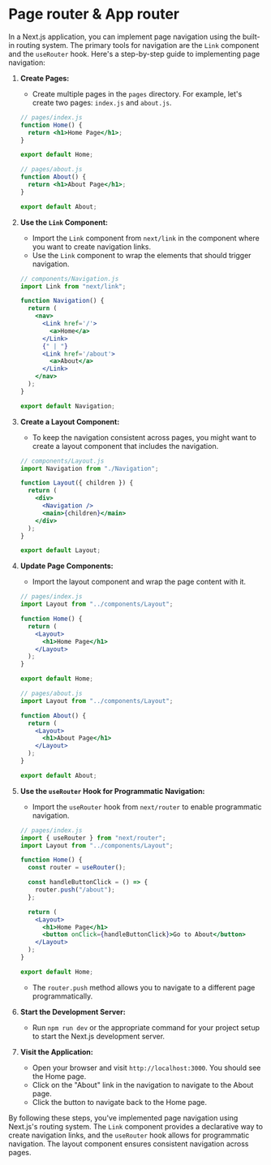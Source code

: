 # Page router & App router

In a Next.js application, you can implement page navigation using the built-in routing system. The primary tools for navigation are the `Link` component and the `useRouter` hook. Here's a step-by-step guide to implementing page navigation:

1. **Create Pages:**

   - Create multiple pages in the `pages` directory. For example, let's create two pages: `index.js` and `about.js`.

   ```jsx
   // pages/index.js
   function Home() {
     return <h1>Home Page</h1>;
   }

   export default Home;
   ```

   ```jsx
   // pages/about.js
   function About() {
     return <h1>About Page</h1>;
   }

   export default About;
   ```

2. **Use the `Link` Component:**

   - Import the `Link` component from `next/link` in the component where you want to create navigation links.
   - Use the `Link` component to wrap the elements that should trigger navigation.

   ```jsx
   // components/Navigation.js
   import Link from "next/link";

   function Navigation() {
     return (
       <nav>
         <Link href='/'>
           <a>Home</a>
         </Link>
         {" | "}
         <Link href='/about'>
           <a>About</a>
         </Link>
       </nav>
     );
   }

   export default Navigation;
   ```

3. **Create a Layout Component:**

   - To keep the navigation consistent across pages, you might want to create a layout component that includes the navigation.

   ```jsx
   // components/Layout.js
   import Navigation from "./Navigation";

   function Layout({ children }) {
     return (
       <div>
         <Navigation />
         <main>{children}</main>
       </div>
     );
   }

   export default Layout;
   ```

4. **Update Page Components:**

   - Import the layout component and wrap the page content with it.

   ```jsx
   // pages/index.js
   import Layout from "../components/Layout";

   function Home() {
     return (
       <Layout>
         <h1>Home Page</h1>
       </Layout>
     );
   }

   export default Home;
   ```

   ```jsx
   // pages/about.js
   import Layout from "../components/Layout";

   function About() {
     return (
       <Layout>
         <h1>About Page</h1>
       </Layout>
     );
   }

   export default About;
   ```

5. **Use the `useRouter` Hook for Programmatic Navigation:**

   - Import the `useRouter` hook from `next/router` to enable programmatic navigation.

   ```jsx
   // pages/index.js
   import { useRouter } from "next/router";
   import Layout from "../components/Layout";

   function Home() {
     const router = useRouter();

     const handleButtonClick = () => {
       router.push("/about");
     };

     return (
       <Layout>
         <h1>Home Page</h1>
         <button onClick={handleButtonClick}>Go to About</button>
       </Layout>
     );
   }

   export default Home;
   ```

   - The `router.push` method allows you to navigate to a different page programmatically.

6. **Start the Development Server:**

   - Run `npm run dev` or the appropriate command for your project setup to start the Next.js development server.

7. **Visit the Application:**
   - Open your browser and visit `http://localhost:3000`. You should see the Home page.
   - Click on the "About" link in the navigation to navigate to the About page.
   - Click the button to navigate back to the Home page.

By following these steps, you've implemented page navigation using Next.js's routing system. The `Link` component provides a declarative way to create navigation links, and the `useRouter` hook allows for programmatic navigation. The layout component ensures consistent navigation across pages.
